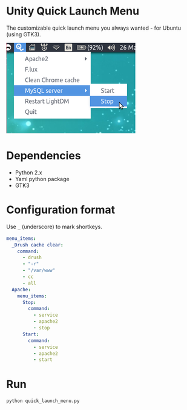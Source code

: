 Unity Quick Launch Menu
=======================

The customizable quick launch menu you always wanted - for Ubuntu (using GTK3).


![Screenshot](./extras/screenshot.png)


# Dependencies

- Python 2.x
- Yaml python package
- GTK3


# Configuration format

Use `_` (underscore) to mark shortkeys.

```yaml
menu_items:
  _Drush cache clear:
    command:
      - drush
      - "-r"
      - "/var/www"
      - cc
      - all
  Apache:
    menu_items:
      Stop:
        command:
          - service
          - apache2
          - stop
      Start:
        command:
          - service
          - apache2
          - start
```


# Run

```bash
python quick_launch_menu.py
```
